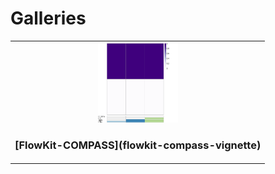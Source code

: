 Galleries
=========

<table style="border: 0">
<tr>
<td style="text-align: center">

<img src="flowkit-compass-vignette/index_files/figure-html/cell-47-output-2.png" width="128" height="128" />

<h3>[FlowKit-COMPASS](flowkit-compass-vignette)</h3>

</td>
</tr>
</table>
